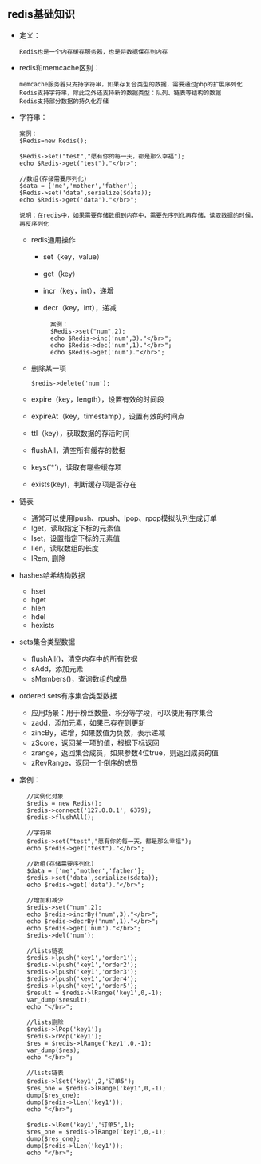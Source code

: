 ## redis基础知识

- 定义：
    
      Redis也是一个内存缓存服务器，也是将数据保存到内存
- redis和memcache区别：

      memcache服务器只支持字符串，如果存复合类型的数据，需要通过php的扩展序列化
      Redis支持字符串，除此之外还支持新的数据类型：队列、链表等结构的数据
      Redis支持部分数据的持久化存储

- 字符串：
      
      案例：
      $Redis=new Redis();

      $Redis->set("test","愿有你的每一天，都是那么幸福");
      echo $Redis->get("test")."</br>";

      //数组(存储需要序列化)
      $data = ['me','mother','father'];
      $Redis->set('data',serialize($data));
      echo $Redis->get('data')."</br>";
         
      说明：在redis中，如果需要存储数组到内存中，需要先序列化再存储，读取数据的时候，再反序列化
 
    - redis通用操作
        - set（key，value）
        - get（key）
        - incr（key，int），递增
        - decr（key，int），递减
                        
                案例：
                $Redis->set("num",2);
                echo $Redis->inc('num',3)."</br>";
                echo $Redis->dec('num',1)."</br>";
                echo $Redis->get('num')."</br>";

    - 删除某一项
        
          $redis->delete('num');
      
    - expire（key，length），设置有效的时间段
    - expireAt（key，timestamp），设置有效的时间点
    - ttl（key），获取数据的存活时间
    - flushAll，清空所有缓存的数据
    - keys(‘*’)，读取有哪些缓存项
    - exists(key)，判断缓存项是否存在

- 链表
    - 通常可以使用lpush、rpush、lpop、rpop模拟队列生成订单
    - lget，读取指定下标的元素值
    - lset，设置指定下标的元素值
    - llen，读取数组的长度
    - lRem, 删除
    
- hashes哈希结构数据 
    - hset
    - hget
    - hlen
    - hdel
    - hexists
- sets集合类型数据
    - flushAll()，清空内存中的所有数据
    - sAdd，添加元素
    - sMembers()，查询数组的成员
- ordered sets有序集合类型数据
    - 应用场景：用于粉丝数量、积分等字段，可以使用有序集合
    - zadd，添加元素，如果已存在则更新
    - zincBy，递增，如果数值为负数，表示递减
    - zScore，返回某一项的值，根据下标返回
    - zrange，返回集合成员，如果参数4位true，则返回成员的值
    - zRevRange，返回一个倒序的成员


- 案例：
            
        //实例化对象
        $redis = new Redis();
        $redis->connect('127.0.0.1', 6379);
        $redis->flushAll();

        //字符串
        $redis->set("test","愿有你的每一天，都是那么幸福");
        echo $redis->get("test")."</br>";

        //数组(存储需要序列化)
        $data = ['me','mother','father'];
        $redis->set('data',serialize($data));
        echo $redis->get('data')."</br>";

        //增加和减少
        $redis->set("num",2);
        echo $redis->incrBy('num',3)."</br>";
        echo $redis->decrBy('num',1)."</br>";
        echo $redis->get('num')."</br>";
        $redis->del('num');

        //lists链表
        $redis->lpush('key1','order1');
        $redis->lpush('key1','order2');
        $redis->lpush('key1','order3');
        $redis->lpush('key1','order4');
        $redis->lpush('key1','order5');
        $result = $redis->lRange('key1',0,-1);
        var_dump($result);
        echo "</br>";

        //lists删除
        $redis->lPop('key1');
        $redis->rPop('key1');
        $res = $redis->lRange('key1',0,-1);
        var_dump($res);
        echo "</br>";

        //lists链表
        $redis->lSet('key1',2,'订单5');
        $res_one = $redis->lRange('key1',0,-1);
        dump($res_one);
        dump($redis->lLen('key1'));
        echo "</br>";

        $redis->lRem('key1','订单5',1);
        $res_one = $redis->lRange('key1',0,-1);
        dump($res_one);
        dump($redis->lLen('key1'));
        echo "</br>";
